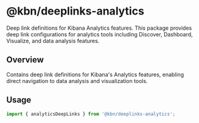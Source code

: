 # @kbn/deeplinks-analytics

Deep link definitions for Kibana Analytics features. This package provides deep link configurations for analytics tools including Discover, Dashboard, Visualize, and data analysis features.

## Overview

Contains deep link definitions for Kibana's Analytics features, enabling direct navigation to data analysis and visualization tools.

## Usage

```typescript
import { analyticsDeepLinks } from '@kbn/deeplinks-analytics';
```

